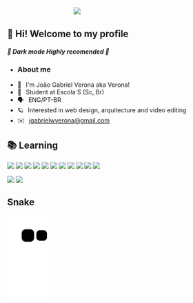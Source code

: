 <img align="right" width="350px" style="margin-top:-20px" src="https://i.imgur.com/XlYgIRM.png">

## 👋 Hi! Welcome to my profile
 
 ##### 👀 Dark mode Highly recomended 👀
 
- ### About me
- 🥱⠀I'm João Gabriel Verona aka Verona!
- 🔭⠀Student at Escola S (Sc, Br)
- 🗣️⠀ENG/PT-BR
- 🪐⠀Interested in web design, arquitecture and video editing
- ✉️⠀jgabrielwverona@gmail.com




## 📚 Learning 
<img src="https://cdn.jsdelivr.net/gh/devicons/devicon/icons/premierepro/premierepro-original.svg" width=50 /> <img src="https://i.imgur.com/TwXniwd.png" width=50 /> <img src="https://upload.wikimedia.org/wikipedia/commons/2/20/Photoshop_CC_icon.png" width=51 /> <img src="https://cdn.jsdelivr.net/gh/devicons/devicon/icons/aftereffects/aftereffects-original.svg" width=50 />   <img src="https://cdn.jsdelivr.net/gh/devicons/devicon/icons/canva/canva-original.svg" width=50 />   <img src="https://cdn.jsdelivr.net/gh/devicons/devicon/icons/java/java-plain.svg" width=50 /> <img src="https://cdn.jsdelivr.net/gh/devicons/devicon/icons/git/git-original.svg" width=50/> <img src="https://cdn.icon-icons.com/icons2/2429/PNG/512/github_logo_icon_147285.png" width=50 /> <img src="https://cdn.jsdelivr.net/gh/devicons/devicon/icons/figma/figma-original.svg" width=50/> <img src="https://cdn.jsdelivr.net/gh/devicons/devicon/icons/html5/html5-original.svg" width=50/>
<img src="https://i.imgur.com/h3RdtIG.png" width=50/>

<img height="130em" src="https://github-readme-stats-eight-theta.vercel.app/api?username=1Verona&show_icons=true&theme=algolia&include_all_commits=true&count_private=true"/>  <img height="130em" src="https://github-readme-stats.vercel.app/api/pin/?username=1Verona&repo=PortfolioTi&theme=algolia"/>  

## Snake
![snake gif](https://github.com/1Verona/1Verona/blob/output/github-contribution-grid-snake.svg)
